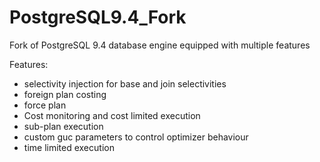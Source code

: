 # PostgreSQL9.4_Fork
Fork of PostgreSQL 9.4 database engine equipped with multiple features

Features:
* selectivity injection for base and join selectivities
* foreign plan costing
* force plan
* Cost monitoring and cost limited execution
* sub-plan execution
* custom guc parameters to control optimizer behaviour
* time limited execution

